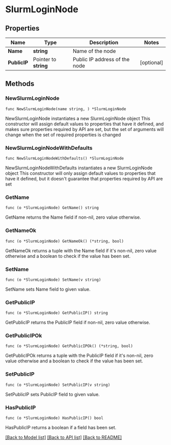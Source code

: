# SlurmLoginNode

## Properties

Name | Type | Description | Notes
------------ | ------------- | ------------- | -------------
**Name** | **string** | Name of the node | 
**PublicIP** | Pointer to **string** | Public IP address of the node | [optional] 

## Methods

### NewSlurmLoginNode

`func NewSlurmLoginNode(name string, ) *SlurmLoginNode`

NewSlurmLoginNode instantiates a new SlurmLoginNode object
This constructor will assign default values to properties that have it defined,
and makes sure properties required by API are set, but the set of arguments
will change when the set of required properties is changed

### NewSlurmLoginNodeWithDefaults

`func NewSlurmLoginNodeWithDefaults() *SlurmLoginNode`

NewSlurmLoginNodeWithDefaults instantiates a new SlurmLoginNode object
This constructor will only assign default values to properties that have it defined,
but it doesn't guarantee that properties required by API are set

### GetName

`func (o *SlurmLoginNode) GetName() string`

GetName returns the Name field if non-nil, zero value otherwise.

### GetNameOk

`func (o *SlurmLoginNode) GetNameOk() (*string, bool)`

GetNameOk returns a tuple with the Name field if it's non-nil, zero value otherwise
and a boolean to check if the value has been set.

### SetName

`func (o *SlurmLoginNode) SetName(v string)`

SetName sets Name field to given value.


### GetPublicIP

`func (o *SlurmLoginNode) GetPublicIP() string`

GetPublicIP returns the PublicIP field if non-nil, zero value otherwise.

### GetPublicIPOk

`func (o *SlurmLoginNode) GetPublicIPOk() (*string, bool)`

GetPublicIPOk returns a tuple with the PublicIP field if it's non-nil, zero value otherwise
and a boolean to check if the value has been set.

### SetPublicIP

`func (o *SlurmLoginNode) SetPublicIP(v string)`

SetPublicIP sets PublicIP field to given value.

### HasPublicIP

`func (o *SlurmLoginNode) HasPublicIP() bool`

HasPublicIP returns a boolean if a field has been set.


[[Back to Model list]](../README.md#documentation-for-models) [[Back to API list]](../README.md#documentation-for-api-endpoints) [[Back to README]](../README.md)


